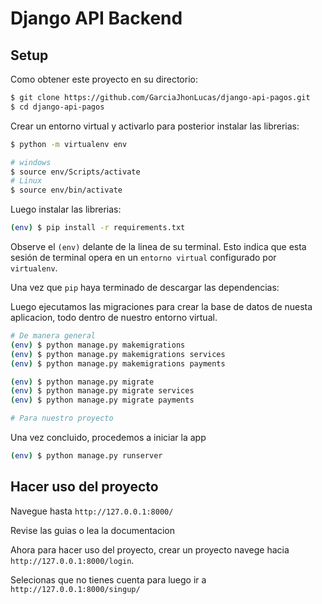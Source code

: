 # Django API Backend

## Setup

Como obtener este proyecto en su directorio:

```sh
$ git clone https://github.com/GarciaJhonLucas/django-api-pagos.git
$ cd django-api-pagos
```

Crear un entorno virtual y activarlo para posterior instalar las librerias:

```sh
$ python -m virtualenv env

# windows
$ source env/Scripts/activate
# Linux
$ source env/bin/activate
```

Luego instalar las librerias:

```sh
(env) $ pip install -r requirements.txt
```

Observe el `(env)` delante de la linea de su terminal. Esto indica que esta sesión de terminal opera en un `entorno virtual` configurado por `virtualenv`.

Una vez que `pip` haya terminado de descargar las dependencias:

Luego ejecutamos las migraciones para crear la base de datos de nuesta aplicacion, todo dentro de nuestro entorno virtual.

```sh
# De manera general
(env) $ python manage.py makemigrations
(env) $ python manage.py makemigrations services
(env) $ python manage.py makemigrations payments

(env) $ python manage.py migrate
(env) $ python manage.py migrate services
(env) $ python manage.py migrate payments

# Para nuestro proyecto
```

Una vez concluido, procedemos a iniciar la app
```sh
(env) $ python manage.py runserver
```

## Hacer uso del proyecto

Navegue hasta `http://127.0.0.1:8000/`

Revise las guias o lea la documentacion

Ahora para hacer uso del proyecto, crear un proyecto navege hacia `http://127.0.0.1:8000/login`.

Selecionas que no tienes cuenta para luego ir a `http://127.0.0.1:8000/singup/` 

